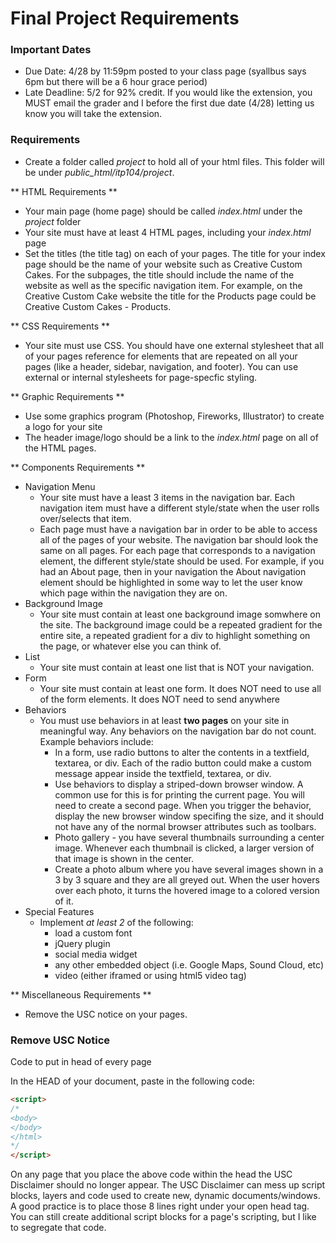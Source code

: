 Final Project Requirements
====================

### Important Dates
* Due Date: 4/28 by 11:59pm posted to your class page (syallbus says 6pm but there will be a 6 hour grace period)
* Late Deadline: 5/2 for 92% credit. If you would like the extension, you MUST email the grader and I before the first due date (4/28) letting us know you will take the extension. 
<!-- * Project Presentations: 12/14 7pm at KAP160. Everyone is required to attend, but presentation is required only for those that want extra credit.
	* Presentations generally take about 5 - 8 minutes. You explain to the class your project, generally highlighting some of the elements/aspects from your project proposal. Then you tour or demo your Web site for the class.
	* Make sure to sign up for presentation by 11/30 -->

### Requirements

* Create a folder called <em>project</em> to hold all of your html files. This folder will be under <em>public_html/itp104/project</em>.
<!-- * Create a subfolder named <em>images</em> to hold all of your images -->

** HTML Requirements **
* Your main page (home page) should be called <em>index.html</em> under the <em>project</em> folder
* Your site must have at least 4 HTML pages, including your<em> index.html</em> page
* Set the titles (the title tag) on each of your pages. The title for your index page should be the name of your website such as Creative Custom Cakes. For the subpages, the title should include the name of the website as well as the specific navigation item. For example, on the Creative Custom Cake website the title for the Products page could be Creative Custom Cakes - Products.

** CSS Requirements ** 
* Your site must use CSS. You should have one external stylesheet that all of your pages reference for elements that are repeated on all your pages (like a header, sidebar, navigation, and footer). You can use external or internal stylesheets for page-specfic styling.

** Graphic Requirements **
* Use some graphics program (Photoshop, Fireworks, Illustrator) to create a logo for your site
* The header image/logo should be a link to the <em>index.html</em> page on all of the HTML pages.

** Components Requirements ** 
* Navigation Menu
	* Your site must have a least 3 items in the navigation bar. Each navigation item must have a different style/state when the user rolls over/selects that item.
	* Each page must have a navigation bar in order to be able to access all of the pages of your website. The navigation bar should look the same on all pages. For each page that corresponds to a navigation element, the different style/state should be used. For example, if you had an About page, then in your navigation the About navigation element should be highlighted in some way to let the user know which page within the navigation they are on.
* Background Image
	* Your site must contain at least one background image somwhere on the site. The background image could be a repeated gradient for the entire site, a repeated gradient for a div to highlight something on the page, or whatever else you can think of.
* List
	* Your site must contain at least one list that is NOT your navigation.
* Form
	* Your site must contain at least one form. It does NOT need to use all of the form elements. It does NOT need to send anywhere
* Behaviors
	* You must use behaviors in at least **two pages** on your site in meaningful way. Any behaviors on the navigation bar do not count. Example behaviors include:
		* In a form, use radio buttons to alter the contents in a textfield, textarea, or div. Each of the radio button could make a custom message appear inside the textfield, textarea, or div.
		* Use behaviors to display a striped-down browser window. A common use for this is for printing the current page. You will need to create a second page. When you trigger the behavior, display the new browser window specifing the size, and it should not have any of the normal browser attributes such as toolbars.
		* Photo gallery - you have several thumbnails surrounding a center image. Whenever each thumbnail is clicked, a larger version of that image is shown in the center.
		* Create a photo album where you have several images shown in a 3 by 3 square and they are all greyed out. When the user hovers over each photo, it turns the hovered image to a colored version of it.    
* Special Features 
	* Implement <em>at least 2</em> of the following: 
		* load a custom font
		* jQuery plugin
		* social media widget
		* any other embedded object (i.e. Google Maps, Sound Cloud, etc)
		* video (either iframed or using html5 video tag)

** Miscellaneous Requirements **
* Remove the USC notice on your pages.

### Remove USC Notice

Code to put in head of every page

In the HEAD of your document, paste in the following code: 

```html
<script>
/*
<body>
</body>
</html>
*/
</script>
```

On any page that you place the above code within the head the USC Disclaimer should no longer appear. The USC Disclaimer can mess up script blocks, layers and code used to create new, dynamic documents/windows. A good practice is to place those 8 lines right under your open head tag. You can still create additional script blocks for a page's scripting, but I like to segregate that code.
